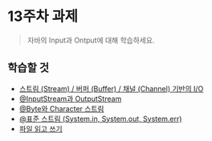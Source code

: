 # 13주차 과제
> 자바의 Input과 Ontput에 대해 학습하세요.

## 학습할 것
- [스트림 (Stream) / 버퍼 (Buffer) / 채널 (Channel) 기반의 I/O](#스트림-(Stream)-/-버퍼-(Buffer)-/-채널-(Channel)-기반의-I/O)
- [@InputStream과 OutputStream](#InputStream과-OutputStream)
- [@Byte와 Character 스트림](#@Byte와-Character-스트림)
- [@표준 스트림 (System.in, System.out, System.err)](#@표준-스트림-(System.in,-System.out,-System.err))
- [파일 읽고 쓰기](#파일-읽고-쓰기)





